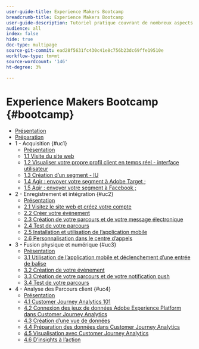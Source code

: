 ```yaml
---
user-guide-title: Experience Makers Bootcamp
breadcrumb-title: Experience Makers Bootcamp
user-guide-description: Tutoriel pratique couvrant de nombreux aspects de Adobe Experience Platform.
audience: all
index: false
hide: true
doc-type: multipage
source-git-commit: ead28f5631fc430c41e8c756b23dc69ffe19510e
workflow-type: tm+mt
source-wordcount: '146'
ht-degree: 3%

---
```



# Experience Makers Bootcamp {#bootcamp}

+ [Présentation](/help/bootcamp/overview.md)
+ [Préparation](/help/bootcamp/prework.md)
+ 1 - Acquisition {#uc1}
   + [Présentation](/help/bootcamp/uc/uc1/uc1.md)
   + [1.1 Visite du site web](/help/bootcamp/uc/uc1/ex1.md)
   + [1.2 Visualiser votre propre profil client en temps réel - interface utilisateur](/help/bootcamp/uc/uc1/ex2.md)
   + [1.3 Création d’un segment - IU](/help/bootcamp/uc/uc1/ex3.md)
   + [1.4 Agir : envoyer votre segment à Adobe Target ;](/help/bootcamp/uc/uc1/ex4.md)
   + [1.5 Agir : envoyer votre segment à Facebook ;](/help/bootcamp/uc/uc1/ex5.md)
+ 2 - Enregistrement et intégration {#uc2}
   + [Présentation](/help/bootcamp/uc/uc2/uc2.md)
   + [2.1 Visitez le site web et créez votre compte](/help/bootcamp/uc/uc2/ex1.md)
   + [2.2 Créer votre événement](/help/bootcamp/uc/uc2/ex2.md)
   + [2.3 Création de votre parcours et de votre message électronique](/help/bootcamp/uc/uc2/ex3.md)
   + [2.4 Test de votre parcours](/help/bootcamp/uc/uc2/ex4.md)
   + [2.5 Installation et utilisation de l’application mobile](/help/bootcamp/uc/uc2/ex5.md)
   + [2.6 Personnalisation dans le centre d’appels](/help/bootcamp/uc/uc2/ex6.md)
+ 3 - Fusion physique et numérique {#uc3}
   + [Présentation](/help/bootcamp/uc/uc3/uc3.md)
   + [3.1 Utilisation de l’application mobile et déclenchement d’une entrée de balise](/help/bootcamp/uc/uc3/ex1.md)
   + [3.2 Création de votre événement](/help/bootcamp/uc/uc3/ex2.md)
   + [3.3 Création de votre parcours et de votre notification push](/help/bootcamp/uc/uc3/ex3.md)
   + [3.4 Test de votre parcours](/help/bootcamp/uc/uc3/ex4.md)
+ 4 - Analyse des Parcours client {#uc4}
   + [Présentation](/help/bootcamp/uc/uc4/uc4.md)
   + [4.1 Customer Journey Analytics 101](/help/bootcamp/uc/uc4/ex1.md)
   + [4.2 Connexion des jeux de données Adobe Experience Platform dans Customer Journey Analytics](/help/bootcamp/uc/uc4/ex2.md)
   + [4.3 Création d’une vue de données](/help/bootcamp/uc/uc4/ex3.md)
   + [4.4 Préparation des données dans Customer Journey Analytics](/help/bootcamp/uc/uc4/ex4.md)
   + [4.5 Visualisation avec Customer Journey Analytics](/help/bootcamp/uc/uc4/ex5.md)
   + [4.6 D’insights à l’action](/help/bootcamp/uc/uc4/ex6.md)